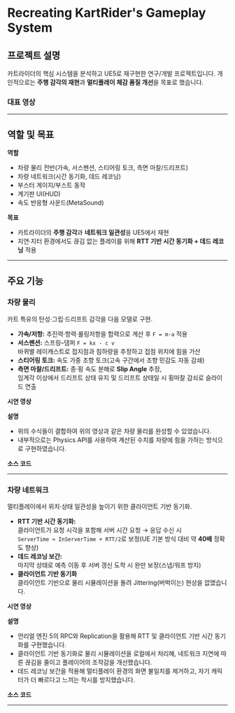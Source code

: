 # Recreating KartRider's Gameplay System

## 프로젝트 설명
카트라이더의 핵심 시스템을 분석하고 UE5로 재구현한 연구/개발 프로젝트입니다. 
개인적으로는 **주행 감각의 재현**과 **멀티플레이 체감 품질 개선**을 목표로 했습니다.

### 대표 영상


---

## 역할 및 목표

**역할**
- 차량 물리 전반(가속, 서스펜션, 스티어링 토크, 측면 마찰/드리프트)
- 차량 네트워크(시간 동기화, 데드 레코닝)
- 부스터 게이지/부스트 동작
- 계기판 UI(HUD)
- 속도 반응형 사운드(MetaSound)

**목표**
- 카트라이더의 **주행 감각**과 **네트워크 일관성**을 UE5에서 재현
- 지연·지터 환경에서도 끊김 없는 플레이를 위해 **RTT 기반 시간 동기화 + 데드 레코닝** 적용

---

## 주요 기능

### 차량 물리
카트 특유의 탄성·그립·드리프트 감각을 다음 모델로 구현.

- **가속/저항:** 추진력·항력·롤링저항을 합력으로 계산 후 `F = m·a` 적용
- **서스펜션:** 스프링–댐퍼 `F = kx - c v`  
  바퀴별 레이캐스트로 접지점과 침하량을 추정하고 접점 위치에 힘을 가산
- **스티어링 토크:** 속도 가중 조향 토크(고속 구간에서 조향 민감도 자동 감쇄)
- **측면 마찰/드리프트:** 종·횡 속도 분해로 **Slip Angle** 추정,  
  임계각 이상에서 드리프트 상태 유지 및 드리프트 상태일 시 횡마찰 감쇠로 슬라이드 연출

**시연 영상**


**설명**
- 위의 수식들이 결합하여 위의 영상과 같은 차량 물리를 완성할 수 있었습니다.
- 내부적으로는 Physics API를 사용하여 계산된 수치를 차량에 힘을 가하는 방식으로 구현하였습니다.

**소스 코드**


---

### 차량 네트워크
멀티플레이에서 위치·상태 일관성을 높이기 위한 클라이언트 기반 동기화.
- **RTT 기반 시간 동기화:**  
  클라이언트가 요청 시각을 포함해 서버 시간 요청 → 응답 수신 시  
  `ServerTime ≈ InServerTime + RTT/2`로 보정(UE 기본 방식 대비 약 **40배** 정확도 향상)
- **데드 레코닝 보간:**  
  마지막 상태로 예측 이동 후 서버 갱신 도착 시 완만 보정(스냅/워프 방지)
- **클라이언트 기반 동기화**  
  클라이언트 기반으로 물리 시뮬레이션을 돌려 Jittering(버벅이는) 현상을 없앴습니다.

**시연 영상**


**설명**
- 언리얼 엔진 5의 RPC와 Replication을 활용해 RTT 및 클라이언트 기반 시간 동기화를 구현했습니다.
- 클라이언트 기반 동기화로 물리 시뮬레이션을 로컬에서 처리해, 네트워크 지연에 따른 끊김을 줄이고 플레이어의 조작감을 개선했습니다.
- 데드 레코닝 보간을 적용해 멀티플레이 환경의 화면 불일치를 제거하고, 자기 캐릭터가 더 빠르다고 느끼는 착시를 방지했습니다.

**소스 코드**


---
